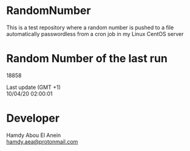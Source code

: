 # RandomNumber    
This is a test repository where a random number is pushed to a file automatically passwordless from a cron job in my Linux CentOS server    
# Random Number of the last run   
18858
      
Last update (GMT +1)    
10/04/20 02:00:01
# Developer    
Hamdy Abou El Anein   
hamdy.aea@protonmail.com
